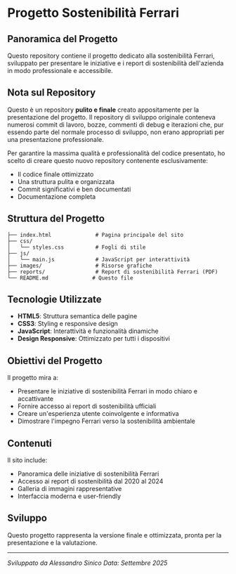 # Progetto Sostenibilità Ferrari

## Panoramica del Progetto

Questo repository contiene il progetto dedicato alla sostenibilità Ferrari, sviluppato per presentare le iniziative e i report di sostenibilità dell'azienda in modo professionale e accessibile.

## Nota sul Repository

Questo è un repository **pulito e finale** creato appositamente per la presentazione del progetto. Il repository di sviluppo originale conteneva numerosi commit di lavoro, bozze, commenti di debug e iterazioni che, pur essendo parte del normale processo di sviluppo, non erano appropriati per una presentazione professionale.

Per garantire la massima qualità e professionalità del codice presentato, ho scelto di creare questo nuovo repository contenente esclusivamente:
- Il codice finale ottimizzato
- Una struttura pulita e organizzata
- Commit significativi e ben documentati
- Documentazione completa

## Struttura del Progetto

```
├── index.html              # Pagina principale del sito
├── css/
│   └── styles.css          # Fogli di stile
├── js/
│   └── main.js             # JavaScript per interattività
├── images/                 # Risorse grafiche
├── reports/                # Report di sostenibilità Ferrari (PDF)
└── README.md              # Questo file
```

## Tecnologie Utilizzate

- **HTML5**: Struttura semantica delle pagine
- **CSS3**: Styling e responsive design
- **JavaScript**: Interattività e funzionalità dinamiche
- **Design Responsive**: Ottimizzato per tutti i dispositivi

## Obiettivi del Progetto

Il progetto mira a:
- Presentare le iniziative di sostenibilità Ferrari in modo chiaro e accattivante
- Fornire accesso ai report di sostenibilità ufficiali
- Creare un'esperienza utente coinvolgente e informativa
- Dimostrare l'impegno Ferrari verso la sostenibilità ambientale

## Contenuti

Il sito include:
- Panoramica delle iniziative di sostenibilità Ferrari
- Accesso ai report di sostenibilità dal 2020 al 2024
- Galleria di immagini rappresentative
- Interfaccia moderna e user-friendly

## Sviluppo

Questo progetto rappresenta la versione finale e ottimizzata, pronta per la presentazione e la valutazione.

---

*Sviluppato da Alessandro Sinico*
*Data: Settembre 2025*
